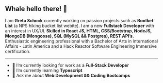 ## Whale hello there! 🐳 

I am **Greta Schock** currently working on passion projects such as **Bootket List** (a NPS hiking bucket list webite). I am a new **Fullstack Developer** with an interest in UX/UI. **Skilled in React JS, HTML, CSS/Bootstrap, NodeJS, MongoDB (Mongoose), SQL (MySQL && Postgres), REST API’s.** Enthusiastic engineering professional with a Bachelor of Arts in International Affairs - Latin America and a Hack Reactor Software Engineering Immersive certification. 


---

- 🔭 I’m currently looking for work as a **Full-Stack Developer**
- 🌱 I’m currently learning **Typescript**
- 💬 Ask me about **Web Development && Coding Bootcamps**
